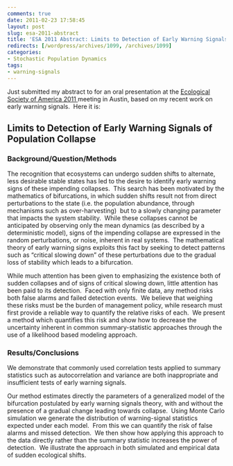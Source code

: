 ```yaml
---
comments: true
date: 2011-02-23 17:58:45
layout: post
slug: esa-2011-abstract
title: 'ESA 2011 Abstract: Limits to Detection of Early Warning Signals'
redirects: [/wordpress/archives/1099, /archives/1099]
categories:
- Stochastic Population Dynamics
tags:
- warning-signals
---
```


Just submitted my abstract to for an oral presentation at the [Ecological Society of America 2011 ](http://www.esa.org/austin/)meeting in Austin, based on my recent work on early warning signals.  Here it is:


## Limits to Detection of Early Warning Signals of Population Collapse




### Background/Question/Methods


The  recognition that ecosystems can undergo sudden shifts to alternate,  less desirable stable states has led to the desire to identify early  warning signs of these impending collapses.  This search has been  motivated by the mathematics of bifurcations, in which sudden shifts  result not from direct perturbations to the state (i.e. the population  abundance, through mechanisms such as over-harvesting)  but to a slowly  changing parameter that impacts the system stability.  While these  collapses cannot be anticipated by observing only the mean dynamics (as  described by a deterministic model), signs of the impending collapse are  expressed in the random perturbations, or noise, inherent in real  systems.  The mathematical theory of early warning signs exploits this  fact by seeking to detect patterns such as “critical slowing down” of  these perturbations due to the gradual loss of stability which leads to a  bifurcation.

While much attention has been given to emphasizing the existence both of sudden collapses and of signs of critical slowing down, little attention has been paid to its detection.   Faced with only finite data, any method risks both false alarms and  failed detection events.  We believe that weighing these risks must be  the burden of management policy, while research must first provide a  reliable way to quantify the relative risks of each.  We present a  method which quantifies this risk and show how to decrease the  uncertainty inherent in common summary-statistic approaches through the  use of a likelihood based modeling approach.


### Results/Conclusions


We  demonstrate that commonly used correlation tests applied to summary  statistics such as autocorrelation and variance are both inappropriate  and insufficient tests of early warning signals.

Our  method estimates directly the parameters of a generalized model of the  bifurcation postulated by early warning signals theory, with and without  the presence of a gradual change leading towards collapse.  Using Monte  Carlo simulation we generate the distribution of warning-signal  statistics expected under each model.  From this we can quantify the  risk of false alarms and missed detection.  We then show how applying  this approach to the data directly rather than the summary statistic  increases the power of detection.  We illustrate the approach in both  simulated and empirical data of sudden ecological shifts.
